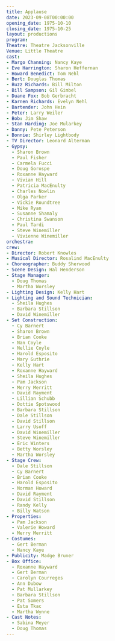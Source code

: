 ```yaml
---
title: Applause
date: 2023-09-08T00:00:00
opening_date: 1975-10-10
closing_date: 1975-10-25
layout: productions
program:
Theatre: Theatre Jacksonville
Venue: Little Theatre
cast:
- Margo Channing: Nancy Kaye
- Eve Harrington: Sharon Heffernan
- Howard Benedict: Tom Nehl
- Bert: Douglas Thomas
- Buzz Richards: Bill Milton
- Bill Sampson: Gil Gimbel
- Duane Fox: Bob Gerbracht
- Karnen Richards: Evelyn Nehl
- Bartender: John Hein
- Peter: Larry Weiler
- Bob: Jim Shaw
- Stan Harding: Joe Mularkey
- Danny: Pete Peterson
- Bonnie: Shirley Lightbody
- TV Director: Leonard Alterman
- Gypsy:
  - Sharon Brown
  - Paul Fisher
  - Carmela Fucci
  - Doug Gorospe
  - Roxanne Hayward
  - Vivian Hill
  - Patricia MacEnulty
  - Charles Nowlin
  - Olga Parker
  - Vickie Roundtree
  - Mike Ryan
  - Susanne Shamaly
  - Christina Swanson
  - Paul Tardi
  - Steve Winemiller
  - Vivienne Winemiller
orchestra:
crew:
- Director: Robert Knowles
- Musical Director: Rosalind MacEnulty
- Choreographer: Buddy Sherwood
- Scene Design: Hal Henderson
- Stage Manager:
  - Doug Thomas
  - Martha Worsley
- Lighting Design: Kelly Hart
- Lighting and Sound Technician:
  - Sheila Hughes
  - Barbara Stillson
  - David Winemiller
- Set Construction:
  - Cy Barnert
  - Sharon Brown
  - Brian Cooke
  - Nan Coyle
  - Nellie Coyle
  - Harold Esposito
  - Mary Guthrie
  - Kelly Hart
  - Roxanne Hayward
  - Sheila Hughes
  - Pam Jackson
  - Merry Merritt
  - David Rayment
  - Lillian Schubb
  - Dottie Spotswood
  - Barbara Stillson
  - Dale Stillson
  - David Stillson
  - Larry Usoff
  - David Winemiller
  - Steve Winemiller
  - Eric Winters
  - Betty Worsley
  - Martha Worsley
- Stage Crew:
  - Dale Stillson
  - Cy Barnert
  - Brian Cooke
  - Harold Esposito
  - Norman Howard
  - David Rayment
  - David Stillson
  - Randy Kelly
  - Billy Watson
- Properties:
  - Pam Jackson
  - Valerie Howard
  - Merry Merritt
- Costumes:
  - Gert Berman
  - Nancy Kaye
- Publicity: Madge Bruner
- Box Office:
  - Roxanne Hayward
  - Gert Berman
  - Carolyn Courreges
  - Ann Dubow
  - Pat Mullarkey
  - Barbara Stillson
  - Pat Somers
  - Esta Tkac
  - Martha Wynne
- Cast Notes:
  - Sabina Meyer
  - Doug Thomas
---
```

